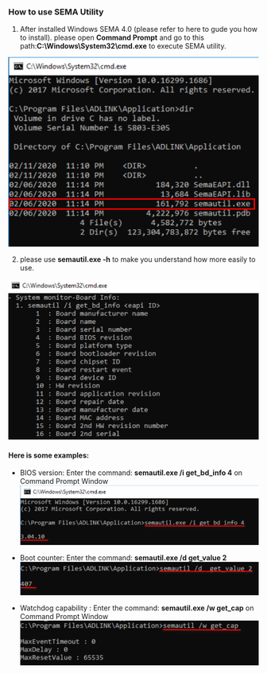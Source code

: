 ### How to use SEMA Utility


1. After installed Windows SEMA 4.0 (please refer to here to gude you how to install). please open **Command Prompt** and go to this path:**C:\Windows\System32\cmd.exe** to execute SEMA utility.


![image-20200212153937452](HowToUse.assets/image-20200212153937452.png)

2. please use **semautil.exe -h** to make you understand how more easily to use.

![image-20200212154404990](HowToUse.assets/image-20200212154404990.png)

   #### Here is some examples:

   * BIOS version:  Enter the command: **semautil.exe /i get_bd_info 4** on Command Prompt Window
     ![image-20200212155019743](HowToUse.assets/image-20200212155019743-1581946908287.png)

   * Boot counter: Enter the command: **semautil.exe /d get_value 2**
     ![image-20200212155230867](HowToUse.assets/image-20200212155230867.png)


   * Watchdog capability :  Enter the command: **semautil.exe /w get_cap** on Command Prompt Window
     ![image-20200212155747252](HowToUse.assets/image-20200212155747252.png)
